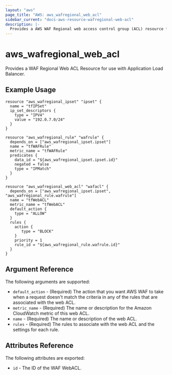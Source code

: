 ```yaml
---
layout: "aws"
page_title: "AWS: aws_wafregional_web_acl"
sidebar_current: "docs-aws-resource-wafregional-web-acl"
description: |-
  Provides a AWS WAF Regional web access control group (ACL) resource for use with ALB.
---
```


# aws\_wafregional\_web\_acl

Provides a WAF Regional Web ACL Resource for use with Application Load Balancer.

## Example Usage

```
resource "aws_wafregional_ipset" "ipset" {
  name = "tfIPSet"
  ip_set_descriptors {
    type = "IPV4"
    value = "192.0.7.0/24"
  }
}

resource "aws_wafregional_rule" "wafrule" {
  depends_on = ["aws_wafregional_ipset.ipset"]
  name = "tfWAFRule"
  metric_name = "tfWAFRule"
  predicates {
    data_id = "${aws_wafregional_ipset.ipset.id}"
    negated = false
    type = "IPMatch"
  }
}

resource "aws_wafregional_web_acl" "wafacl" {
  depends_on = ["aws_wafregional_ipset.ipset", "aws_wafregional_rule.wafrule"]
  name = "tfWebACL"
  metric_name = "tfWebACL"
  default_action {
    type = "ALLOW"
  }
  rules {
    action {
       type = "BLOCK"
    }
    priority = 1
    rule_id = "${aws_wafregional_rule.wafrule.id}"
  }
}
```

## Argument Reference

The following arguments are supported:

* `default_action` - (Required) The action that you want AWS WAF to take when a request doesn't match the criteria in any of the rules that are associated with the web ACL.
* `metric_name` - (Required) The name or description for the Amazon CloudWatch metric of this web ACL.
* `name` - (Required) The name or description of the web ACL.
* `rules` - (Required) The rules to associate with the web ACL and the settings for each rule.


## Attributes Reference

The following attributes are exported:

* `id` - The ID of the WAF WebACL.
